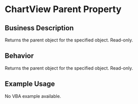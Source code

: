 # ChartView Parent Property

## Business Description
Returns the parent object for the specified object. Read-only.

## Behavior
Returns the parent object for the specified object. Read-only.

## Example Usage
No VBA example available.